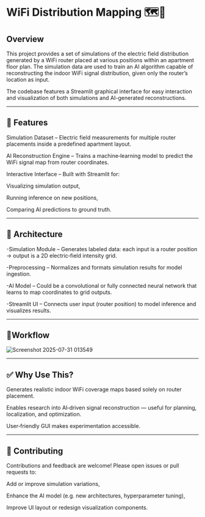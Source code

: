 # WiFi Distribution Mapping 🗺️📶

## Overview

This project provides a set of simulations of the electric field distribution generated by a WiFi router placed at various positions within an apartment floor plan. The simulation data are used to train an AI algorithm capable of reconstructing the indoor WiFi signal distribution, given only the router’s location as input.

The codebase features a Streamlit graphical interface for easy interaction and visualization of both simulations and AI-generated reconstructions.

---

## 🚀 Features
Simulation Dataset – Electric field measurements for multiple router placements inside a predefined apartment layout.

AI Reconstruction Engine – Trains a machine‑learning model to predict the WiFi signal map from router coordinates.

Interactive Interface – Built with Streamlit for:

Visualizing simulation output,

Running inference on new positions,

Comparing AI predictions to ground truth.

---

## 🧠 Architecture

-Simulation Module – Generates labeled data: each input is a router position → output is a 2D electric‑field intensity grid.

-Preprocessing – Normalizes and formats simulation results for model ingestion.

-AI Model – Could be a convolutional or fully connected neural network that learns to map coordinates to grid outputs.

-Streamlit UI – Connects user input (router position) to model inference and visualizes results.

---

## 🧩Workflow

![Screenshot 2025-07-31 013549](https://github.com/user-attachments/assets/bdaa3b39-a832-4cd6-b332-4825274f6f5c)

---

## ✅ Why Use This?

Generates realistic indoor WiFi coverage maps based solely on router placement.

Enables research into AI‑driven signal reconstruction — useful for planning, localization, and optimization.

User‑friendly GUI makes experimentation accessible.

---

## 🔄 Contributing
Contributions and feedback are welcome! Please open issues or pull requests to:

Add or improve simulation variations,

Enhance the AI model (e.g. new architectures, hyperparameter tuning),

Improve UI layout or redesign visualization components.

